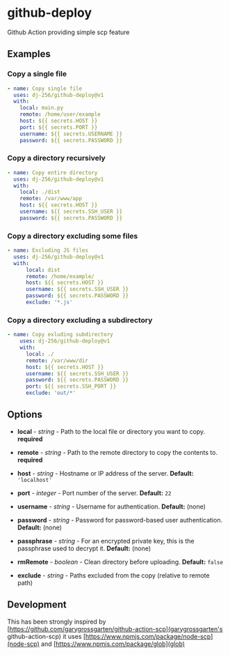 # github-deploy
Github Action providing simple scp feature

## Examples

### **Copy a single file**

```yml
- name: Copy single file
  uses: dj-256/github-deploy@v1
  with:
    local: main.py
    remote: /home/user/example
    host: ${{ secrets.HOST }}
    port: ${{ secrets.PORT }}
    username: ${{ secrets.USERNAME }}
    password: ${{ secrets.PASSWORD }}

```

### **Copy a directory recursively**

```yml
- name: Copy entire directory
  uses: dj-256/github-deploy@v1
  with:
    local: ./dist
    remote: /var/www/app
    host: ${{ secrets.HOST }}
    username: ${{ secrets.SSH_USER }}
    password: ${{ secrets.PASSWORD }}

```

### **Copy a directory excluding some files**
```yml
- name: Excluding JS files
  uses: dj-256/github-deploy@v1
  with:
      local: dist
      remote: /home/example/
      host: ${{ secrets.HOST }}
      username: ${{ secrets.SSH_USER }}
      password: ${{ secrets.PASSWORD }}
      exclude: '*.js'
```

### **Copy a directory excluding a subdirectory**
```yml
- name: Copy exluding subdirectory
    uses: dj-256/github-deploy@v1
    with:
      local: ./
      remote: /var/www/dir
      host: ${{ secrets.HOST }}
      username: ${{ secrets.SSH_USER }}
      password: ${{ secrets.PASSWORD }}
      port: ${{ secrets.SSH_PORT }}
      exclude: 'out/*'
```


## Options

- **local** - _string_ - Path to the local file or directory you want to copy. **required**

- **remote** - _string_ - Path to the remote directory to copy the contents to. **required**

- **host** - _string_ - Hostname or IP address of the server. **Default:** `'localhost'`

- **port** - _integer_ - Port number of the server. **Default:** `22`

- **username** - _string_ - Username for authentication. **Default:** (none)

- **password** - _string_ - Password for password-based user authentication. **Default:** (none)

- **passphrase** - _string_ - For an encrypted private key, this is the passphrase used to decrypt it. **Default:** (none)

- **rmRemote** - _boolean_ - Clean directory before uploading. **Default:** `false`

- **exclude** - _string_ - Paths excluded from the copy (relative to remote path)

## Development

This has been strongly inspired by [https://github.com/garygrossgarten/github-action-scp](garygrossgarten's github-action-scp)
it uses [https://www.npmjs.com/package/node-scp](node-scp) and [https://www.npmjs.com/package/glob](glob)
